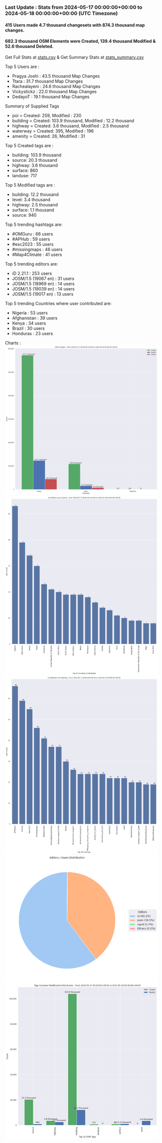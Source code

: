 ### Last Update : Stats from 2024-05-17 00:00:00+00:00 to 2024-05-18 00:00:00+00:00 (UTC Timezone)

#### 415 Users made 4.7 thousand changesets with 874.3 thousand map changes.
#### 682.3 thousand OSM Elements were Created, 139.4 thousand Modified & 52.6 thousand Deleted.
Get Full Stats at [stats.csv](/stats/hotosm/Daily/stats.csv)
 & Get Summary Stats at [stats_summary.csv](/stats/hotosm/Daily/stats_summary.csv)

Top 5 Users are : 
- Pragya Joshi : 43.5 thousand Map Changes
- Ttara : 31.7 thousand Map Changes
- Rachealayeni : 24.6 thousand Map Changes
- Vickystickz : 22.0 thousand Map Changes
- DedayoT : 19.1 thousand Map Changes

Summary of Supplied Tags
- poi = Created: 259, Modified : 230
- building = Created: 103.9 thousand, Modified : 12.2 thousand
- highway = Created: 3.6 thousand, Modified : 2.5 thousand
- waterway = Created: 395, Modified : 196
- amenity = Created: 26, Modified : 31


Top 5 Created tags are :
- building: 103.9 thousand
- source: 20.3 thousand
- highway: 3.6 thousand
- surface: 860
- landuse: 717


Top 5 Modified tags are :
- building: 12.2 thousand
- level: 3.4 thousand
- highway: 2.5 thousand
- surface: 1.1 thousand
- source: 940


Top 5 trending hashtags are:
- #OMGuru : 66 users
- #APHub : 59 users
- #esc2023 : 55 users
- #missingmaps : 46 users
- #Map4Climate : 41 users


Top 5 trending editors are:
- iD 2.21.1 : 253 users
- JOSM/1.5 (19067 en) : 31 users
- JOSM/1.5 (18969 en) : 14 users
- JOSM/1.5 (19039 en) : 14 users
- JOSM/1.5 (19017 en) : 13 users


Top 5 trending Countries where user contributed are:
- Nigeria : 53 users
- Afghanistan : 39 users
- Kenya : 34 users
- Brazil : 30 users
- Honduras : 23 users


 Charts : 
![Alt text](./stats_osm_changes.png) 
![Alt text](./stats_users_per_country.png) 
![Alt text](./stats_users_per_hashtag.png) 
![Alt text](./stats_editors_pie_chart.png) 
![Alt text](./stats_tags.png) 
